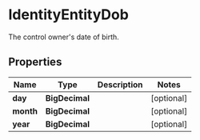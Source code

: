 

# IdentityEntityDob

The control owner's date of birth.

## Properties

| Name | Type | Description | Notes |
|------------ | ------------- | ------------- | -------------|
|**day** | **BigDecimal** |  |  [optional] |
|**month** | **BigDecimal** |  |  [optional] |
|**year** | **BigDecimal** |  |  [optional] |



